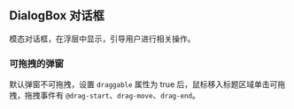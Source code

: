 <div class="demo-header">
<p class="overviewicon">
  <span class="wapi-tips-dialog"/>
</p>

## DialogBox 对话框

<nova-uxlink widget-name="DialogBox"></nova-uxlink>

模态对话框，在浮层中显示，引导用户进行相关操作。
</div>

### 可拖拽的弹窗

默认弹窗不可拖拽，设置 `draggable` 属性为 true 后，鼠标移入标题区域单击可拖拽，拖拽事件有 `@drag-start`、`drag-move`、`drag-end`。

<nova-demo-view link="dialog-box/draggable"></nova-demo-view>

<br>
